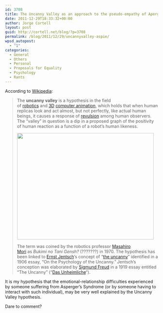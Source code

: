 ```yaml
---
id: 3708
title: The Uncanny Valley as an approach to the pseudo-empathy of Aperger Syndrome
date: 2011-12-29T18:33:32+00:00
author: Jorge Cortell
layout: post
guid: http://cortell.net/blog/?p=3708
permalink: /blog/2011/12/29/uncannyvalley-aspie/
wpsd_autopost:
  - "1"
categories:
  - General
  - Others
  - Personal
  - Proposals for Equality
  - Psychology
  - Rants
---
```

According to <a title="http://en.wikipedia.org/wiki/Uncanny_valley" href="http://en.wikipedia.org/wiki/Uncanny_valley" target="_blank">Wikipedia</a>:

> The **uncanny valley** is a hypothesis in the field of [robotics](http://en.wikipedia.org/wiki/Robotics "Robotics") and [3D](http://en.wikipedia.org/wiki/3D_computer_graphics "3D computer graphics") [computer animation](http://en.wikipedia.org/wiki/Computer_animation "Computer animation"), which holds that when human replicas look and act almost, but not perfectly, like actual human beings, it causes a response of [revulsion](http://en.wiktionary.org/wiki/revulsion "wikt:revulsion") among human observers. The &#8220;valley&#8221; in question is a dip in a proposed graph of the positivity of human reaction as a function of a robot&#8217;s human likeness.
> 
> <img class="aligncenter" title="graph" src="http://upload.wikimedia.org/wikipedia/commons/thumb/f/f0/Mori_Uncanny_Valley.svg/450px-Mori_Uncanny_Valley.svg.png" alt="" width="450" height="351" />
> 
> The term was coined by the robotics professor [Masahiro Mori](http://en.wikipedia.org/wiki/Masahiro_Mori "Masahiro Mori") as _Bukimi no Tani Gensh?_ (???????) in 1970. The hypothesis has been linked to [Ernst Jentsch](http://en.wikipedia.org/wiki/Ernst_Jentsch "Ernst Jentsch")&#8216;s concept of &#8220;[the uncanny](http://en.wikipedia.org/wiki/The_Uncanny "The Uncanny")&#8221; identified in a 1906 essay, &#8220;On the Psychology of the Uncanny.&#8221;<span style="font-size: 11px"> </span>Jentsch&#8217;s conception was elaborated by [Sigmund Freud](http://en.wikipedia.org/wiki/Sigmund_Freud "Sigmund Freud") in a 1919 essay entitled &#8220;The Uncanny&#8221; (&#8220;[Das Unheimliche](http://en.wikipedia.org/wiki/Das_Unheimliche "Das Unheimliche")&#8220;).

It is my hypothesis that the emotional-relationship difficulties experienced by someone suffering from Asperger&#8217;s Syndrome (or by someone having to interact with such individual), may be very well explained by the Uncanny Valley hypothesis.

Dare to comment?